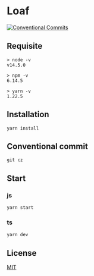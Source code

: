 # Loaf

[![Conventional Commits](https://img.shields.io/badge/Conventional%20Commits-1.0.0-yellow.svg)](https://conventionalcommits.org)

## Requisite

```
> node -v
v14.5.0

> npm -v
6.14.5

> yarn -v
1.22.5
```

## Installation

```
yarn install
```

## Conventional commit

```
git cz
```

## Start

### js

```
yarn start
```

### ts

```
yarn dev
```

## License

[MIT](LICENSE)
